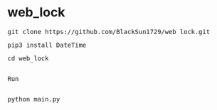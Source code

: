 # web_lock



<pre>git clone https://github.com/BlackSun1729/web_lock.git </pre>

<pre>pip3 install DateTime </pre>

<pre>cd web_lock <pre>

<b1>Run</b1>

<p><pre>python main.py</pre></p>
